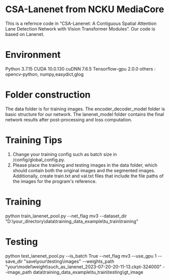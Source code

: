 # CSA-Lanenet from NCKU MediaCore
This is a refernce code in “CSA-Lanenet: A Contiguous Spatial Attention Lane Detection Network with Vision Transformer Modules”. Our code is based on Lanenet.
# Environment
Python 3.7.15
CUDA 10.0.130
cuDNN 7.6.5
Tensorflow-gpu 2.0.0
others :
opencv-python, numpy,easydict,glog
# Folder construction
The data folder is for training images.
The encoder_decoder_model folder is basic structure for our network.
The lanenet_model folder contains the final network results after post-processing and loss computation.
# Training Tips
1. Change your training config such as batch size in /config/global_config.py.
2. Please place the training and testing images in the data folder, which should contain both the original images and the segmented images. Additionally, create train.txt and val.txt files that include the file paths of the images for the program's reference.
# Training
python train_lanenet_pool.py --net_flag mv3 --dataset_dir "D:\your_directory\data\training_data_example\tu_train\training"
# Testing 
python test_lanenet_pool.py --is_batch True --net_flag mv3  --use_gpu 1 --save_dir "save\your\testing\images\" --weights_path "your\model\weight\such_as_lanenet_2023-07-20-20-11-13.ckpt-324000" --image_path  data\training_data_example\tu_train\testing\gt_image


